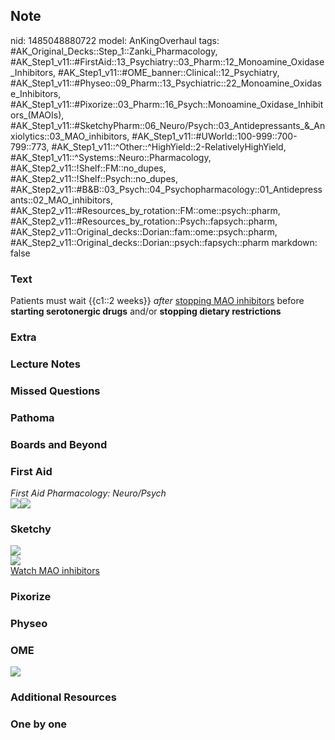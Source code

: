 ## Note
nid: 1485048880722
model: AnKingOverhaul
tags: #AK_Original_Decks::Step_1::Zanki_Pharmacology, #AK_Step1_v11::#FirstAid::13_Psychiatry::03_Pharm::12_Monoamine_Oxidase_Inhibitors, #AK_Step1_v11::#OME_banner::Clinical::12_Psychiatry, #AK_Step1_v11::#Physeo::09_Pharm::13_Psychiatric::22_Monoamine_Oxidase_Inhibitors, #AK_Step1_v11::#Pixorize::03_Pharm::16_Psych::Monoamine_Oxidase_Inhibitors_(MAOIs), #AK_Step1_v11::#SketchyPharm::06_Neuro/Psych::03_Antidepressants_&_Anxiolytics::03_MAO_inhibitors, #AK_Step1_v11::#UWorld::100-999::700-799::773, #AK_Step1_v11::^Other::^HighYield::2-RelativelyHighYield, #AK_Step1_v11::^Systems::Neuro::Pharmacology, #AK_Step2_v11::!Shelf::FM::no_dupes, #AK_Step2_v11::!Shelf::Psych::no_dupes, #AK_Step2_v11::#B&B::03_Psych::04_Psychopharmacology::01_Antidepressants::02_MAO_inhibitors, #AK_Step2_v11::#Resources_by_rotation::FM::ome::psych::pharm, #AK_Step2_v11::#Resources_by_rotation::Psych::fapsych::pharm, #AK_Step2_v11::Original_decks::Dorian::fam::ome::psych::pharm, #AK_Step2_v11::Original_decks::Dorian::psych::fapsych::pharm
markdown: false

### Text
<div>
  Patients must wait {{c1::2 weeks}} <i>after</i> <u>stopping MAO
  inhibitors</u> before <b>starting serotonergic drugs</b> and/or
  <b>stopping dietary restrictions</b>
</div>

### Extra


### Lecture Notes


### Missed Questions


### Pathoma


### Boards and Beyond


### First Aid
<div>
  <i>First Aid Pharmacology: Neuro/Psych</i>
</div><img src="paste-1171594063904771.jpg"><img src=
"paste-177296249978883.jpg">

### Sketchy
<img src="paste-76b5cbf45c16370f68cf4be89ac1f96385d20d28.png">
<div><img src=
"paste-cfdbbc6a152e9e4143c5086c4882dc47361120ca.png"></div><a href=
"https://dashboard.sketchy.com/study/medical/courses/medical-pharmacology/units/medical-pharmacology-neuro-psych/videos/medical-pharmacology-neuropsych-antidepressants-and-anxiolytics-mao-inhibitors?utm_source=anki&utm_medium=partnership&utm_campaign=february_update&utm_content=medical">Watch
MAO inhibitors</a>

### Pixorize


### Physeo


### OME
<div class="ome-widget">
  <a href=
  "https://onlinemeded.org/spa/psychiatry?ref=anki"><img src=
  "_OME_AnkiFlashcards_Topic_4.png"></a>
</div>

### Additional Resources


### One by one

